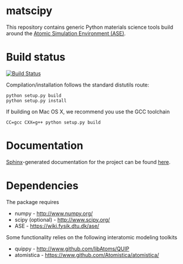 matscipy
========

This repository contains generic Python materials science tools build around the
[Atomic Simulation Environment (ASE)](https://wiki.fysik.dtu.dk/ase/).

Build status
============

[![Build Status](https://travis-ci.org/libAtoms/matscipy.svg?branch=master)](https://travis-ci.org/libAtoms/matscipy)

Compilation/installation follows the standard distutils route:

    python setup.py build
    python setup.py install

If building on Mac OS X, we recommend you use the GCC toolchain
    
    CC=gcc CXX=g++ python setup.py build

Documentation
=============

[Sphinx](http://sphinx-doc.org/)-generated documentation for the project can be found [here](http://libatoms.github.io/matscipy/).

Dependencies
============

The package requires

* numpy - http://www.numpy.org/
* scipy (optional) - http://www.scipy.org/
* ASE - https://wiki.fysik.dtu.dk/ase/

Some functionality relies on the following interatomic modeling toolkits

* quippy - http://www.github.com/libAtoms/QUIP
* atomistica - https://www.github.com/Atomistica/atomistica/
